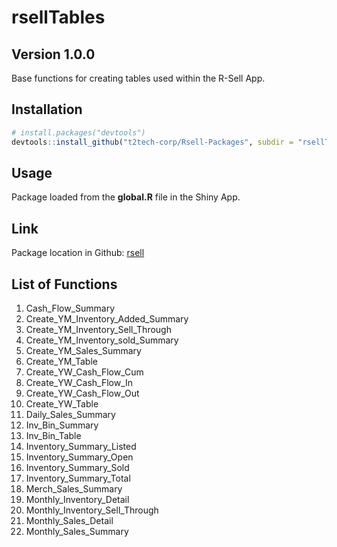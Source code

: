 rsellTables
================

## Version 1.0.0

Base functions for creating tables used within the R-Sell App.

## Installation

``` r
# install.packages("devtools")
devtools::install_github("t2tech-corp/Rsell-Packages", subdir = "rsellTables")
```

## Usage

Package loaded from the **global.R** file in the Shiny App.

## Link

Package location in Github:
[rsell](https://github.com/t2tech-corp/Rsell-Packages/tree/main/rsellTables)

## List of Functions

1.  Cash\_Flow\_Summary
2.  Create\_YM\_Inventory\_Added\_Summary
3.  Create\_YM\_Inventory\_Sell\_Through
4.  Create\_YM\_Inventory\_sold\_Summary
5.  Create\_YM\_Sales\_Summary
6.  Create\_YM\_Table
7.  Create\_YW\_Cash\_Flow\_Cum
8.  Create\_YW\_Cash\_Flow\_In
9.  Create\_YW\_Cash\_Flow\_Out
10. Create\_YW\_Table
11. Daily\_Sales\_Summary
12. Inv\_Bin\_Summary
13. Inv\_Bin\_Table
14. Inventory\_Summary\_Listed
15. Inventory\_Summary\_Open
16. Inventory\_Summary\_Sold
17. Inventory\_Summary\_Total
18. Merch\_Sales\_Summary
19. Monthly\_Inventory\_Detail
20. Monthly\_Inventory\_Sell\_Through
21. Monthly\_Sales\_Detail
22. Monthly\_Sales\_Summary

